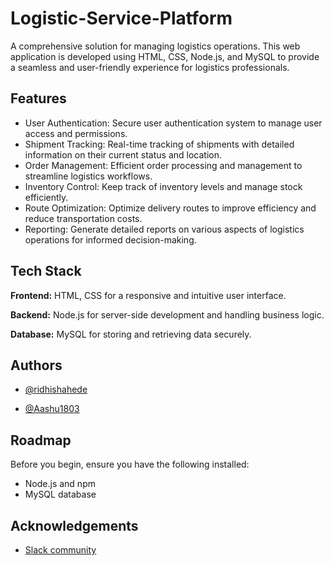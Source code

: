 
# Logistic-Service-Platform

A comprehensive solution for managing logistics operations. This web application is developed using HTML, CSS, Node.js, and MySQL to provide a seamless and user-friendly experience for logistics professionals.


## Features

- User Authentication: Secure user authentication system to manage user access and permissions.
- Shipment Tracking: Real-time tracking of shipments with detailed information on their current status and location.
- Order Management: Efficient order processing and management to streamline logistics workflows.
- Inventory Control: Keep track of inventory levels and manage stock efficiently.
- Route Optimization: Optimize delivery routes to improve efficiency and reduce transportation costs.
- Reporting: Generate detailed reports on various aspects of logistics operations for informed decision-making.


## Tech Stack

**Frontend:** HTML, CSS for a responsive and intuitive user interface.

**Backend:** Node.js for server-side development and handling business logic.

**Database:** MySQL for storing and retrieving data securely.


## Authors

- [@ridhishahede](https://www.github.com/ridhishahede)

- [@Aashu1803](https://github.com/Aashu1803) 
## Roadmap

Before you begin, ensure you have the following installed:

- Node.js and npm
- MySQL database


## Acknowledgements

 - [Slack community](https://www.frontendmentor.io/slack)


